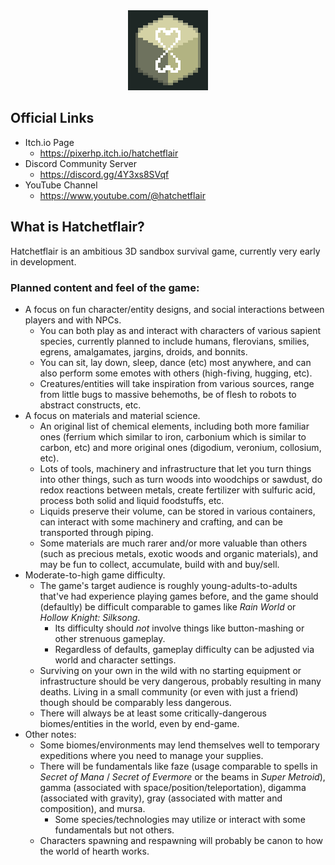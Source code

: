 <div align="center">
  <img src="hf_icon_v3b_large.png" alt="Hatchetflair icon" width="128" height="auto" />
</div>

## Official Links
- Itch.io Page
  - https://pixerhp.itch.io/hatchetflair
- Discord Community Server
  - https://discord.gg/4Y3xs8SVqf
- YouTube Channel
  - https://www.youtube.com/@hatchetflair

## What is Hatchetflair?
Hatchetflair is an ambitious 3D sandbox survival game, currently very early in development.

### Planned content and feel of the game:
- A focus on fun character/entity designs, and social interactions between players and with NPCs.
  - You can both play as and interact with characters of various sapient species, currently planned to include humans, flerovians, smilies, egrens, amalgamates, jargins, droids, and bonnits.
  - You can sit, lay down, sleep, dance (etc) most anywhere, and can also perform some emotes with others (high-fiving, hugging, etc).
  - Creatures/entities will take inspiration from various sources, range from little bugs to massive behemoths, be of flesh to robots to abstract constructs, etc.
- A focus on materials and material science.
  - An original list of chemical elements, including both more familiar ones (ferrium which similar to iron, carbonium which is similar to carbon, etc) and more original ones (digodium, veronium, collosium, etc).
  - Lots of tools, machinery and infrastructure that let you turn things into other things, such as turn woods into woodchips or sawdust, do redox reactions between metals, create fertilizer with sulfuric acid, process both solid and liquid foodstuffs, etc.
  - Liquids preserve their volume, can be stored in various containers, can interact with some machinery and crafting, and can be transported through piping.
  - Some materials are much rarer and/or more valuable than others (such as precious metals, exotic woods and organic materials), and may be fun to collect, accumulate, build with and buy/sell.
- Moderate-to-high game difficulty.
  - The game's target audience is roughly young-adults-to-adults that've had experience playing games before, and the game should (defaultly) be difficult comparable to games like *Rain World* or *Hollow Knight: Silksong*.
    - Its difficulty should *not* involve things like button-mashing or other strenuous gameplay.
    - Regardless of defaults, gameplay difficulty can be adjusted via world and character settings.
  - Surviving on your own in the wild with no starting equipment or infrastructure should be very dangerous, probably resulting in many deaths. Living in a small community (or even with just a friend) though should be comparably less dangerous.
  - There will always be at least some critically-dangerous biomes/entities in the world, even by end-game.
- Other notes:
  - Some biomes/environments may lend themselves well to temporary expeditions where you need to manage your supplies.
  - There will be fundamentals like faze (usage comparable to spells in *Secret of Mana* / *Secret of Evermore* or the beams in *Super Metroid*), gamma (associated with space/position/teleportation), digamma (associated with gravity), gray (associated with matter and composition), and mursa.
    - Some species/technologies may utilize or interact with some fundamentals but not others.
  - Characters spawning and respawning will probably be canon to how the world of hearth works.

